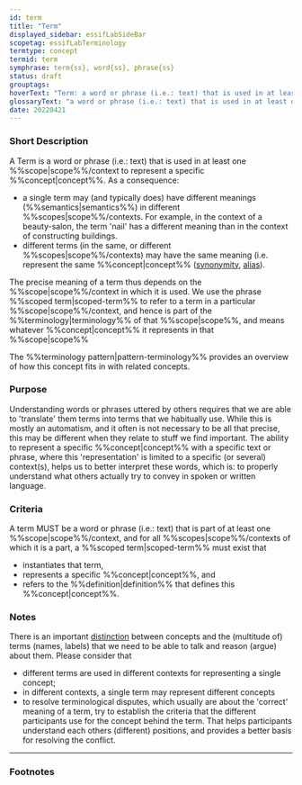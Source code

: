 ```yaml
---
id: term
title: "Term"
displayed_sidebar: essifLabSideBar
scopetag: essifLabTerminology
termtype: concept
termid: term
symphrase: term{ss}, word{ss}, phrase{ss}
status: draft
grouptags:
hoverText: "Term: a word or phrase (i.e.: text) that is used in at least one Scope/context to represent a specific Concept."
glossaryText: "a word or phrase (i.e.: text) that is used in at least one %%scope^scope%%/context to represent a specific %%concept^concept%%."
date: 20220421
---
```


### Short Description
A Term is a word or phrase (i.e.: text) that is used in at least one %%scope|scope%%/context to represent a specific %%concept|concept%%. As a consequence:
- a single term may (and typically does) have different meanings (%%semantics|semantics%%) in different %%scopes|scope%%/contexts. For example, in the context of a beauty-salon, the term 'nail' has a different meaning than in the context of constructing buildings.
- different terms (in the same, or different %%scopes|scope%%/contexts) may have the same meaning (i.e. represent the same %%concept|concept%% ([synonymity](https://en.wikipedia.org/wiki/Synonym), [alias](https://www.merriam-webster.com/dictionary/alias)).

The precise meaning of a term thus depends on the %%scope|scope%%/context in which it is used. We use the phrase %%scoped term|scoped-term%% to refer to a term in a particular %%scope|scope%%/context, and hence is part of the %%terminology|terminology%% of that %%scope|scope%%, and means whatever %%concept|concept%% it represents in that %%scope|scope%%

The %%terminology pattern|pattern-terminology%% provides an overview of how this concept fits in with related concepts.

### Purpose
Understanding words or phrases uttered by others requires that we are able to 'translate' them terms into terms that we habitually use. While this is mostly an automatism, and it often is not necessary to be all that precise, this may be different when they relate to stuff we find important. The ability to represent a specific %%concept|concept%% with a specific text or phrase, where this 'representation' is limited to a specific (or several) context(s), helps us to better interpret these words, which is: to properly understand what others actually try to convey in spoken or written language.

### Criteria
A term MUST be a word or phrase (i.e.: text) that is part of at least one %%scope|scope%%/context, and for all %%scopes|scope%%/contexts of which it is a part, a %%scoped term|scoped-term%% must exist that
- instantiates that term,
- represents a specific %%concept|concept%%, and
- refers to the %%definition|definition%% that defines this %%concept|concept%%.

### Notes
There is an important [distinction](https://simple.wikipedia.org/wiki/Concept) between concepts and the (multitude of) terms (names, labels) that we need to be able to talk and reason (argue) about them. Please consider that

* different terms are used in different contexts for representing a single concept;
* in different contexts, a single term may represent different concepts
* to resolve terminological disputes, which usually are about the 'correct' meaning of a term, try to establish the criteria that the different participants use for the concept behind the term. That helps participants understand each others (different) positions, and provides a better basis for resolving the conflict.

---
### Footnotes

[^1]: WikiPedia has a concise [explanation of concepts](https://en.wikipedia.org/wiki/Concept). We use the term 'concept' as a [mental representation](https://en.wikipedia.org/wiki/Mental_representation).

[^2]: For the difference between 'Concept' and 'Term', see https://simple.wikipedia.org/wiki/Concept.
